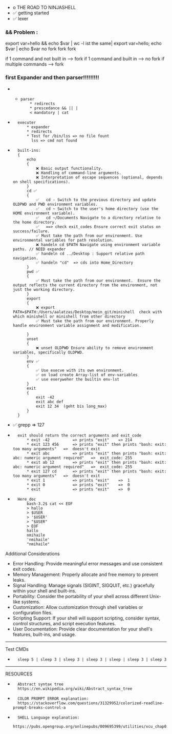 
- o		THE ROAD TO NINJASHELL
- ✅		getting started
- ✅		lexer


### && Problem :
export var=hello && echo $var | wc -l
ist the same|
export var=hello; echo $var | echo $var
	no fork			fork		fork

if 1 command and not built in --> fork
if 1 command and built in --> no fork
if multiple commands --> fork

### first Expander and then parser!!!!!!!!!

- *		parser
			* redirects
			* prescedance && || |
			< mandatory | cat 

-		executer
			* expander
			* redirects
			* Test for /bin/lss => no file fount
			  lss => cmd not found

-		built-ins:
		{
			echo
			{
				❌ Basic output functionality.
				❌ Handling of command-line arguments.
				❌ Interpretation of escape sequences (optional, depends on shell specifications).
			}
			cd ✅
			{
				✅	cd - Switch to the previous directory and update OLDPWD and PWD environment variables.
				✅	cd ~ Switch to the user's home directory (use the HOME environment variable).
				✅	cd ~/Documents Navigate to a directory relative to the home directory.
				✅	==> check exit_codes Ensure correct exit status on success/failure.
				✅ Must take the path from our environment. Use environmental variables for path resolution.
				❌ handeln cd $PATH Navigate using environment variable paths. // NEED expander
				✅ handeln cd ../Desktop : Support relative path navigation.
				✅ handeln "cd" 	=> cds into Home_Directory
			}
			pwd ✅
			{
				✅ Must take the path from our environment.  Ensure the output reflects the current directory from the environment, not just the working directory.
			}
			export
			{
				❌ export PATH=$PATH:/Users/aalatzas/Desktop/mein_git/minishell  check with which minishell or minishell from other directory
				✅ Must take the path from our environment. Properly handle environment variable assignment and modification.

			}
			unset
			{
				❌ unset OLDPWD Ensure ability to remove environment variables, specifically OLDPWD.
			}
			env ✅
			{
				✅ Use execve with its own environment.
				✅ on load create Array-list of env-variables
				✅ use everyweher the builtin env-lst
			}
			exit
			{
				exit -42
				exit abc def
				exit 12 34  (geht bis long_max)
			}
		}

- ✅		grepp
		=> 127

-		exit should return the correct arguments and exit_code
			* exit -42			=> prints "exit"	=> 214
			* exit 123 456		=> prints "exit" then prints "bash: exit: too many arguments"	=>	doesn't exit
			* exit abc			=> prints "exit" then prints "bash: exit: abc: numeric argument required"	=>	exit_code: 255
			* exit ab 12		=> prints "exit" then prints "bash: exit: abc: numeric argument required"	=>	exit_code: 255
			* exit 127 cd		=> prints "exit" then prints "bash: exit: too many arguments"	=>	doesn't exit
			* exit 1			=> prints "exit"	=>	1
			* exit 0			=> prints "exit"	=>	0
			* exit				=> prints "exit"	=>	0

-		Here_doc
			bash-3.2$ cat << EOF
			> hallo
			> $USER
			> '$USER'
			> "$USER"
			> EOF
			hallo
			nmihaile
			'nmihaile'
			"nmihaile"

Additional Considerations
* Error Handling: Provide meaningful error messages and use consistent exit codes.
* Memory Management: Properly allocate and free memory to prevent leaks.
* Signal Handling: Manage signals (SIGINT, SIGQUIT, etc.) gracefully within your shell and built-ins.
* Portability: Consider the portability of your shell across different Unix-like systems.
* Customization: Allow customization through shell variables or configuration files.
* Scripting Support: If your shell will support scripting, consider syntax, control structures, and script execution features.
* User Documentation: Provide clear documentation for your shell's features, built-ins, and usage.
--------------------------------------------------------------------------------
Test CMDs

-		sleep 5 | sleep 3 | sleep 3 | sleep 3 | sleep | sleep 3 | sleep 3

--------------------------------------------------------------------------------

RESOURCES

-		Abstract syntax tree
		https://en.wikipedia.org/wiki/Abstract_syntax_tree

-		COLOR PROMPT ERROR explanation:
		https://stackoverflow.com/questions/31329952/colorized-readline-prompt-breaks-control-a

-		SHELL Language explanation:
		https://pubs.opengroup.org/onlinepubs/009695399/utilities/xcu_chap02.html
